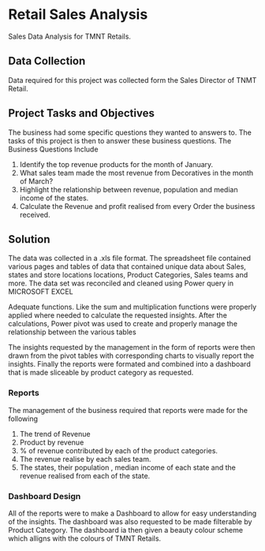# Retail Sales Analysis
Sales Data Analysis for TMNT Retails.
## Data Collection
Data required for this project was collected form the Sales Director of TNMT Retail.
## Project Tasks and Objectives
The business had some specific questions they wanted to answers to. The tasks of this project is then to answer these business questions.
The Business Questions Include
1. Identify the top revenue products for the month of January.
2. What sales team made the most revenue from Decoratives in the month of March?
3. Highlight the relationship between revenue, population and median income of the states.
4. Calculate the Revenue and profit realised from every Order the business received.

## Solution
The data was collected in a .xls file format. The spreadsheet file contained various pages and tables of data that contained unique data about Sales, states and store locations locations, Product Categories, Sales teams and more.
The data set was reconciled and cleaned using Power query in MICROSOFT EXCEL 

Adequate functions. Like the sum and multiplication functions were properly applied where needed to calculate the requested insights.
After the calculations, Power pivot was used to create and properly manage the relationship between the various tables 

The insights requested by the management in the form of reports were then drawn from the pivot tables with corresponding charts to visually report the insights.
Finally the reports were formated and combined into a dashboard that is made sliceable by product category as requested.
### Reports
The management of the business required that reports were made for the following 
1. The trend of Revenue 
2. Product by revenue 
3. % of revenue contributed by each of the product categories.
4. The revenue realise by each sales team.
5. The states, their population , median income of each state and the revenue realised from each of the state.
### Dashboard Design
All of the reports were to make a Dashboard to allow for easy understanding of the insights. The dashboard was also requested to be made filterable by Product Category.
The dashboard ia then given a beauty colour scheme which alligns with the colours of TMNT Retails.
